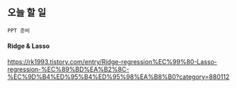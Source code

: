 ## 오늘 할 일
```
PPT 준비
```

#### Ridge & Lasso
https://rk1993.tistory.com/entry/Ridge-regression%EC%99%80-Lasso-regression-%EC%89%BD%EA%B2%8C-%EC%9D%B4%ED%95%B4%ED%95%98%EA%B8%B0?category=880112